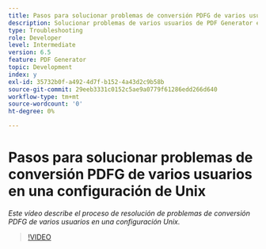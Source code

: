 ```yaml
---
title: Pasos para solucionar problemas de conversión PDFG de varios usuarios en una configuración de Unix
description: Solucionar problemas de varios usuarios de PDF Generator en el programa de instalación de UNIX.
type: Troubleshooting
role: Developer
level: Intermediate
version: 6.5
feature: PDF Generator
topic: Development
index: y
exl-id: 35732b0f-a492-4d7f-b152-4a43d2c9b58b
source-git-commit: 29eeb3331c0152c5ae9a0779f61286edd266d640
workflow-type: tm+mt
source-wordcount: '0'
ht-degree: 0%

---
```



# Pasos para solucionar problemas de conversión PDFG de varios usuarios en una configuración de Unix

*Este vídeo describe el proceso de resolución de problemas de conversión PDFG de varios usuarios en una configuración Unix.*

>[!VIDEO](https://video.tv.adobe.com/v/335549?quality=9&learn=on)
